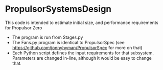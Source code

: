 # PropulsorSystemsDesign
This code is intended to estimate initial size, and performance requirements for Propulsor Zero
- The program is run from Stages.py
- The Fans.py program is identical to PropulsorSpec (see https://github.com/jonnyhyman/PropulsorSpec for more on that)
- Each Python script defines the input requirements for that subsystem. Parameters are changed in-line, although it would be easy to change that.
